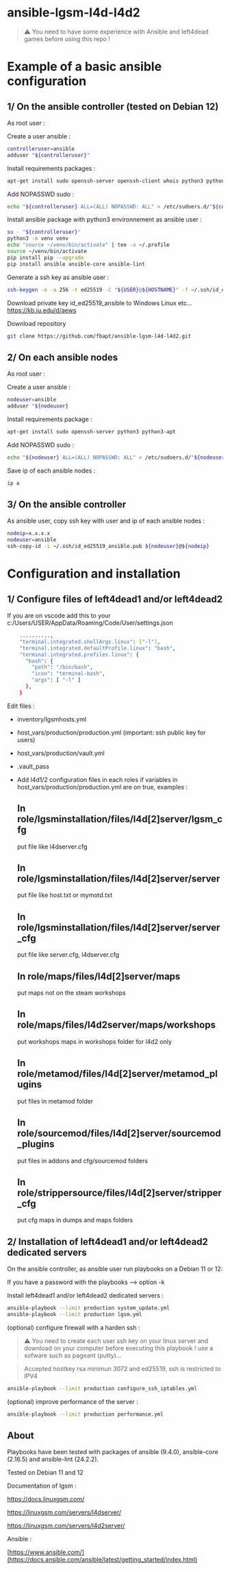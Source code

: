 # ansible-lgsm-l4d-l4d2

> :warning: You need to have some experience with Ansible and left4dead games before using this repo !

# Example of a basic ansible configuration

## 1/ On the ansible controller (tested on Debian 12)

As root user :

Create a user ansible :

```bash
controlleruser=ansible
adduser "${controlleruser}"
```

Install requirements packages :

```bash
apt-get install sudo openssh-server openssh-client whois python3 python3-apt python3-venv python3-full git
```

Add NOPASSWD sudo :

```bash
echo "${controlleruser} ALL=(ALL) NOPASSWD: ALL" > /etc/sudoers.d/"${controlleruser}"
```

Install ansible package with python3 environnement as ansible user :

```bash
su - "${controlleruser}"
python3 -m venv venv
echo "source ~/venv/bin/activate" | tee -a ~/.profile
source ~/venv/bin/activate
pip install pip --upgrade
pip install ansible ansible-core ansible-lint
```

Generate a ssh key as ansible user :

```bash
ssh-keygen -o -a 256 -t ed25519 -C "${USER}@${HOSTNAME}" -f ~/.ssh/id_ed25519_ansible -N ""
```
Download private key id_ed25519_ansible to Windows Linux etc...
https://kb.iu.edu/d/aews

Download repository

```bash
git clone https://github.com/fbapt/ansible-lgsm-l4d-l4d2.git
```

## 2/ On each ansible nodes

As root user :

Create a user ansible :

```bash
nodeuser=ansible
adduser "${nodeuser}
```

Install requirements package :

```bash
apt-get install sudo openssh-server python3 python3-apt
```

Add NOPASSWD sudo :

```bash
echo "${nodeuser} ALL=(ALL) NOPASSWD: ALL" > /etc/sudoers.d/"${nodeuser}"
```

Save ip of each ansible nodes :

```bash
ip a
```

## 3/ On the ansible controller

As ansible user, copy ssh key with user and ip of each ansible nodes :

```bash
nodeip=x.x.x.x
nodeuser=ansible
ssh-copy-id -i ~/.ssh/id_ed25519_ansible.pub ${nodeuser}@${nodeip}
```

# Configuration and installation

## 1/ Configure files of left4dead1 and/or left4dead2

If you are on vscode add this to your c:/Users/USER/AppData/Roaming/Code/User/settings.json

```bash
    ..........,
	"terminal.integrated.shellArgs.linux": ["-l"],
	"terminal.integrated.defaultProfile.linux": "bash",
	"terminal.integrated.profiles.linux": {
	  "bash": {
		"path": "/bin/bash",
		"icon": "terminal-bash",
		"args": [ "-l" ]
	  },
	}
```

Edit files :

- inventory/lgsmhosts.yml
- host_vars/production/production.yml (important: ssh public key for users)
- host_vars/production/vault.yml
- .vault_pass
- Add l4d1/2 configuration files in each roles if variables in host_vars/production/production.yml are on true, examples :

	## In role/lgsminstallation/files/l4d[2]server/lgsm_cfg
	
	put file like l4dserver.cfg
	  
	## In role/lgsminstallation/files/l4d[2]server/server
	
  	put file like host.txt or mymotd.txt
	  
	## In role/lgsminstallation/files/l4d[2]server/server_cfg
	
  	put file like server.cfg, l4dserver.cfg
	  
	## In role/maps/files/l4d[2]server/maps

	put maps not on the steam workshops

	## In role/maps/files/l4d2server/maps/workshops

  	put workshops maps in workshops folder for l4d2 only
	  
	## In role/metamod/files/l4d[2]server/metamod_plugins
	
  	put files in metamod folder
	  
	## In role/sourcemod/files/l4d[2]server/sourcemod_plugins
	
  	put files in addons and cfg/sourcemod folders
	  
	## In role/strippersource/files/l4d[2]server/stripper_cfg
	
  	put cfg maps in dumps and maps folders

## 2/ Installation of left4dead1 and/or left4dead2 dedicated servers

On the ansible controller, as ansible user run playbooks on a Debian 11 or 12:

If you have a password with the playbooks --> option -k

Install left4dead1 and/or left4dead2 dedicated servers :

```bash
ansible-playbook --limit production system_update.yml
ansible-playbook --limit production lgsm.yml
```

(optional) configure firewall with a harden ssh :
> :warning: You need to create each user ssh key on your linux server and download on your computer before executing this playbook ! use a sofware such as pageant (putty)...

> Accepted hostkey rsa minimun 3072 and ed25519, ssh is restricted to IPV4

```bash
ansible-playbook --limit production configure_ssh_iptables.yml
```

(optional) improve performance of the server :

```bash
ansible-playbook --limit production performance.yml
```

## About

Playbooks have been tested with packages of ansible (9.4.0), ansible-core (2.16.5) and ansible-lint (24.2.2).

Tested on Debian 11 and 12

Documentation of lgsm :

https://docs.linuxgsm.com/

https://linuxgsm.com/servers/l4dserver/

https://linuxgsm.com/servers/l4d2server/

Ansible :

[https://www.ansible.com/](https://docs.ansible.com/ansible/latest/getting_started/index.html)
